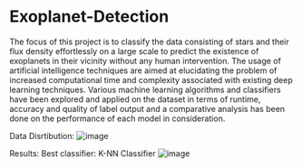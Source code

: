 # Exoplanet-Detection

The focus of this project is to classify the data consisting of stars and their flux density effortlessly on a large scale to predict the existence of exoplanets in their vicinity without any human intervention. The usage of artificial intelligence techniques are aimed at elucidating the problem of increased computational time and complexity associated with existing deep learning techniques. Various machine learning algorithms and classifiers have been explored and applied on the dataset in terms of runtime, accuracy and quality of label output and a comparative analysis has been done on the performance of each model in consideration. 

Data Disrtibution:
![image](https://github.com/Yash-dev1/Exoplanet-Detection/assets/50799589/22d22f56-1918-49c7-97bc-5894d32229b7)





Results:
Best classifier: K-NN Classifier
![image](https://github.com/Yash-dev1/Exoplanet-Detection/assets/50799589/3983db84-6bc8-48de-8f74-24bf032e3d7d)

